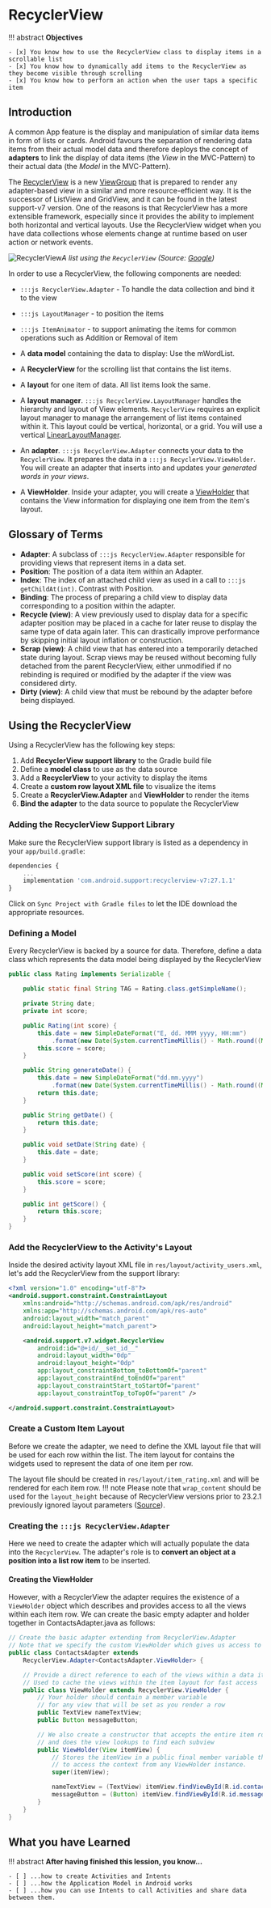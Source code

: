# RecyclerView


!!! abstract 
    **Objectives**

    - [x] You know how to use the RecyclerView class to display items in a scrollable list
    - [x] You know how to dynamically add items to the RecyclerView as they become visible through scrolling
    - [x] You know how to perform an action when the user taps a specific item

## Introduction

A common App feature is the display and manipulation of similar data items in form of lists or cards.
Android favours the separation of rendering data items from their actual model data and therefore deploys the concept of **adapters** to link the display of data items (the *View* in the MVC-Pattern) to their actual data (the *Model* in the MVC-Pattern). 

The [RecyclerView](https://developer.android.com/reference/android/support/v7/widget/RecyclerView.html) is a new [ViewGroup](https://developer.android.com/reference/android/view/ViewGroup.html) that is prepared to render any adapter-based view in a similar and more resource-efficient way. It is the successor of ListView and GridView, and it can be found in the latest support-v7 version. One of the reasons is that RecyclerView has a more extensible framework, especially since it provides the ability to implement both horizontal and vertical layouts. Use the RecyclerView widget when you have data collections whose elements change at runtime based on user action or network events.

![RecyclerView](./figures/recycler_view/recycler_view.png)_A list using the `RecyclerView` (Source: [Google](https://developer.android.com/design/material/images/list_mail.png))_

In order to use a RecyclerView, the following components are needed:

- `:::js RecyclerView.Adapter` - To handle the data collection and bind it to the view
- `:::js LayoutManager` - to position the items
- `:::js ItemAnimator` - to support animating the items for common operations such as Addition or Removal of item

- A **data model** containing the data to display: Use the mWordList.
- A **RecyclerView** for the scrolling list that contains the list items.
- A **layout** for one item of data. All list items look the same.
- A **layout manager**. `:::js RecyclerView.LayoutManager` handles the hierarchy and layout of View elements. `RecyclerView` requires an explicit layout manager to manage the arrangement of list items contained within it. This layout could be vertical, horizontal, or a grid. You will use a vertical [LinearLayoutManager](https://developer.android.com/reference/android/support/v7/widget/LinearLayoutManager.html).
- An **adapter**. `:::js RecyclerView.Adapter` connects your data to the `RecyclerView`. It prepares the data in a `:::js RecyclerView.ViewHolder`. You will create an adapter that inserts into and updates your _generated words in your views_.
- A **ViewHolder**. Inside your adapter, you will create a [ViewHolder](https://developer.android.com/reference/android/support/v7/widget/RecyclerView.ViewHolder.html) that contains the View information for displaying one item from the item's layout.


## Glossary of Terms

* **Adapter**: A subclass of `:::js RecyclerView.Adapter` responsible for providing views that represent items in a data set.
* **Position**: The position of a data item within an Adapter.
* **Index**: The index of an attached child view as used in a call to `:::js getChildAt(int)`. Contrast with Position.
* **Binding**: The process of preparing a child view to display data corresponding to a position within the adapter.
* **Recycle (view)**: A view previously used to display data for a specific adapter position may be placed in a cache for later reuse to display the same type of data again later. This can drastically improve performance by skipping initial layout inflation or construction.
* **Scrap (view)**: A child view that has entered into a temporarily detached state during layout. Scrap views may be reused without becoming fully detached from the parent RecyclerView, either unmodified if no rebinding is required or modified by the adapter if the view was considered dirty.
* **Dirty (view)**: A child view that must be rebound by the adapter before being displayed.

## Using the RecyclerView

Using a RecyclerView has the following key steps:

1. Add **RecyclerView support library** to the Gradle build file
2. Define a **model class** to use as the data source
3. Add a **RecyclerView** to your activity to display the items
4. Create a **custom row layout XML file** to visualize the items
5. Create a **RecyclerView.Adapter** and **ViewHolder** to render the items
6. **Bind the adapter** to the data source to populate the RecyclerView


### Adding the RecyclerView Support Library

Make sure the RecyclerView support library is listed as a dependency in your `app/build.gradle`:
```js
dependencies {
    ...
    implementation 'com.android.support:recyclerview-v7:27.1.1'
}
```
Click on `Sync Project with Gradle files` to let the IDE download the appropriate resources.


### Defining a Model

Every RecyclerView is backed by a source for data. 
Therefore, define a data class which represents the data model being displayed by the RecyclerView

```java
public class Rating implements Serializable {

    public static final String TAG = Rating.class.getSimpleName();

    private String date;
    private int score;

    public Rating(int score) {
        this.date = new SimpleDateFormat("E, dd. MMM yyyy, HH:mm")
            .format(new Date(System.currentTimeMillis() - Math.round((Math.random() * 31000000000.0))));
        this.score = score;
    }

    public String generateDate() {
        this.date = new SimpleDateFormat("dd.mm.yyyy")
            .format(new Date(System.currentTimeMillis() - Math.round((Math.random() * 310000000))));
        return this.date;
    }

    public String getDate() {
        return this.date;
    }

    public void setDate(String date) {
        this.date = date;
    }

    public void setScore(int score) {
        this.score = score;
    }

    public int getScore() {
        return this.score;
    }
}
```


### Add the RecyclerView to the Activity's Layout

Inside the desired activity layout XML file in `res/layout/activity_users.xml`, let's add the RecyclerView from the support library:

```xml
<?xml version="1.0" encoding="utf-8"?>
<android.support.constraint.ConstraintLayout 
    xmlns:android="http://schemas.android.com/apk/res/android"
    xmlns:app="http://schemas.android.com/apk/res-auto"
    android:layout_width="match_parent"
    android:layout_height="match_parent">

    <android.support.v7.widget.RecyclerView
        android:id="@+id/__set_id__"
        android:layout_width="0dp"
        android:layout_height="0dp"
        app:layout_constraintBottom_toBottomOf="parent"
        app:layout_constraintEnd_toEndOf="parent"
        app:layout_constraintStart_toStartOf="parent"
        app:layout_constraintTop_toTopOf="parent" />

</android.support.constraint.ConstraintLayout>
```


### Create a Custom Item Layout

Before we create the adapter, we need to define the XML layout file that will be used for each row within the list. 
The item layout for contains the widgets used to represent the data of one item per row.

The layout file should be created in `res/layout/item_rating.xml`  and will be rendered for each item row. 
!!! note
    Please note that `wrap_content` should be used for the `layout_height` because of RecyclerView versions prior to 23.2.1 previously ignored layout parameters ([Source](http://android-developers.blogspot.com/2016/02/android-support-library-232.html)). 



### Creating the `:::js RecyclerView.Adapter`

Here we need to create the adapter which will actually populate the data into the `RecyclerView`. 
The adapter's role is to **convert an object at a position into a list row item** to be inserted.

#### Creating the ViewHolder

However, with a RecyclerView the adapter requires the existence of a `ViewHolder` object which describes and provides access to all the views within each item row. 
We can create the basic empty adapter and holder together in ContactsAdapter.java as follows:

```java
// Create the basic adapter extending from RecyclerView.Adapter
// Note that we specify the custom ViewHolder which gives us access to our views
public class ContactsAdapter extends
    RecyclerView.Adapter<ContactsAdapter.ViewHolder> {

    // Provide a direct reference to each of the views within a data item
    // Used to cache the views within the item layout for fast access
    public class ViewHolder extends RecyclerView.ViewHolder {
        // Your holder should contain a member variable
        // for any view that will be set as you render a row
        public TextView nameTextView;
        public Button messageButton;

        // We also create a constructor that accepts the entire item row
        // and does the view lookups to find each subview
        public ViewHolder(View itemView) {
            // Stores the itemView in a public final member variable that can be used
            // to access the context from any ViewHolder instance.
            super(itemView);

            nameTextView = (TextView) itemView.findViewById(R.id.contact_name);
            messageButton = (Button) itemView.findViewById(R.id.message_button);
        }
    }
}
```




## What you have Learned

!!! abstract
    __After having finished this lession, you know...__

    - [ ] ...how to create Activities and Intents 
    - [ ] ...how the Application Model in Android works
    - [ ] ...how you can use Intents to call Activities and share data between them.